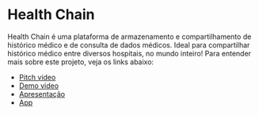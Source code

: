 # Health Chain

Health Chain é uma plataforma de armazenamento e compartilhamento de histórico médico e de consulta de dados médicos. Ideal para compartilhar histórico médico entre diversos hospitais, no mundo inteiro! Para entender mais sobre este projeto, veja os links abaixo:

- [Pitch video](https://www.youtube.com/watch?v=wiTt2uZA1h4)
- [Demo video](https://www.youtube.com/watch?v=9T0t5oLhrFE)
- [Apresentação](https://www.canva.com/design/DAFRr8hGv0k/XVtTZ1KNatDsfyxRz-Ldlw/view?utm_content=DAFRr8hGv0k&utm_campaign=designshare&utm_medium=link&utm_source=publishsharelink)
- [App](https://healthchain.netlify.app/)